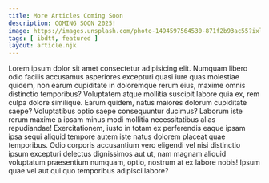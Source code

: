 ```yaml
---
title: More Articles Coming Soon
description: COMING SOON 2025!
image: https://images.unsplash.com/photo-1494597564530-871f2b93ac55?ixlib=rb-4.1.0&ixid=M3wxMjA3fDB8MHxwaG90by1wYWdlfHx8fGVufDB8fHx8fA%3D%3D&auto=format&fit=crop&q=80&w=1113
tags: [ ibdtt, featured ]
layout: article.njk
---
```

Lorem ipsum dolor sit amet consectetur adipisicing elit. Numquam libero odio facilis accusamus asperiores excepturi quasi iure quas molestiae quidem, non earum cupiditate in doloremque rerum eius, maxime omnis distinctio temporibus? Voluptatem atque mollitia suscipit labore quia ex, rem culpa dolore similique. Earum quidem, natus maiores dolorum cupiditate saepe? Voluptatibus optio saepe consequuntur ducimus? Laborum iste rerum maxime a ipsam minus modi mollitia necessitatibus alias repudiandae! Exercitationem, iusto in totam ex perferendis eaque ipsam ipsa sequi aliquid tempore autem iste natus dolorem placeat quae temporibus. Odio corporis accusantium vero eligendi vel nisi distinctio ipsum excepturi delectus dignissimos aut ut, nam magnam aliquid voluptatum praesentium numquam, optio, nostrum at ex labore nobis! Ipsum quae vel aut qui quo temporibus adipisci labore?